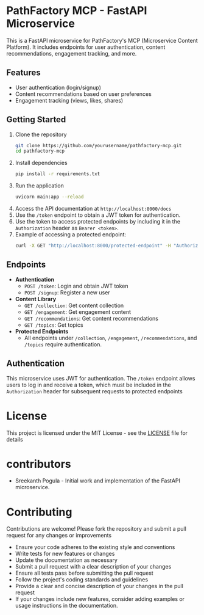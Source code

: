 # PathFactory MCP - FastAPI Microservice
This is a FastAPI microservice for PathFactory's MCP (Microservice Content Platform). It includes endpoints for user authentication, content recommendations, engagement tracking, and more.

## Features

- User authentication (login/signup)
- Content recommendations based on user preferences
- Engagement tracking (views, likes, shares)

## Getting Started

1. Clone the repository
    ```bash
    git clone https://github.com/yourusername/pathfactory-mcp.git
    cd pathfactory-mcp
    ```
2. Install dependencies
    ```bash
    pip install -r requirements.txt
    ```
3. Run the application
    ```bash
    uvicorn main:app --reload
    ```
4. Access the API documentation at `http://localhost:8000/docs`
5. Use the `/token` endpoint to obtain a JWT token for authentication.
6. Use the token to access protected endpoints by including it in the `Authorization` header as `Bearer <token>`.
7. Example of accessing a protected endpoint:
    ```bash
    curl -X GET "http://localhost:8000/protected-endpoint" -H "Authorization: Bearer <token>"
    ```

## Endpoints
- **Authentication**
  - `POST /token`: Login and obtain JWT token
  - `POST /signup`: Register a new user
- **Content Library**
  - `GET /collection`: Get content collection
  - `GET /engagement`: Get engagement content
  - `GET /recommendations`: Get content recommendations
  - `GET /topics`: Get topics
- **Protected Endpoints**
  - All endpoints under `/collection`, `/engagement`, `/recommendations`, and `/topics` require authentication.

## Authentication
This microservice uses JWT for authentication. The `/token` endpoint allows users to log in and receive a token, which must be included in the `Authorization` header for subsequent requests to protected endpoints

# License
This project is licensed under the MIT License - see the [LICENSE](LICENSE) file for details

# contributors
- Sreekanth Pogula - Initial work and implementation of the FastAPI microservice.

# Contributing
Contributions are welcome! Please fork the repository and submit a pull request for any changes or improvements
- Ensure your code adheres to the existing style and conventions
- Write tests for new features or changes
- Update the documentation as necessary
- Submit a pull request with a clear description of your changes
- Ensure all tests pass before submitting the pull request
- Follow the project's coding standards and guidelines
- Provide a clear and concise description of your changes in the pull request
- If your changes include new features, consider adding examples or usage instructions in the documentation.